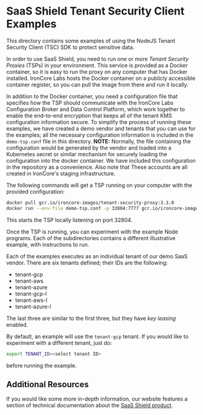 # SaaS Shield Tenant Security Client Examples

This directory contains some examples of using the NodeJS Tenant Security Client (TSC) SDK to protect sensitive data.

In order to use SaaS Shield, you need to run one or more _Tenant Security Proxies_ (TSPs) in your environment.
This service is provided as a Docker container, so it is easy to run the proxy on any computer that has Docker
installed. IronCore Labs hosts the Docker container on a publicly accessible container register, so you can pull
the image from there and run it locally.

In addition to the Docker container, you need a configuration file that specifies how the TSP should communicate
with the IronCore Labs Configuration Broker and Data Control Platform, which work together to enable the end-to-end
encryption that keeps all of the tenant KMS configuration information secure. To simplify the process of running
these examples, we have created a demo vendor and tenants that you can use for the examples; all the necessary
configuration information is included in the `demo-tsp.conf` file in this directory.
**NOTE:** Normally, the file containing the configuration would be generated by the vendor and loaded into a
Kubernetes secret or similar mechanism for securely loading the configuration into the docker container. We
have included this configuration in the repository as a convenience. Also note that These accounts are all
created in IronCore's staging infrastructure.

The following commands will get a TSP running on your computer with the provided configuration:

```bash
docker pull gcr.io/ironcore-images/tenant-security-proxy:3.3.0
docker run --env-file demo-tsp.conf -p 32804:7777 gcr.io/ironcore-images/tenant-security-proxy:3.3.0
```

This starts the TSP locally listening on port 32804.

Once the TSP is running, you can experiment with the example Node programs. Each of the subdirectories contains
a different illustrative example, with instructions to run.

Each of the examples executes as an individual tenant of our demo SaaS vendor. There are six tenants defined;
their IDs are the following:

-   tenant-gcp
-   tenant-aws
-   tenant-azure
-   tenant-gcp-l
-   tenant-aws-l
-   tenant-azure-l

The last three are similar to the first three, but they have _key leasing_ enabled.

By default, an example will use the `tenant-gcp` tenant. If you would like to experiment with a different tenant, just do:

```bash
export TENANT_ID=<select tenant ID>
```

before running the example.

## Additional Resources

If you would like some more in-depth information, our website features a section of technical
documentation about the [SaaS Shield product](https://ironcorelabs.com/docs/saas-shield/).
